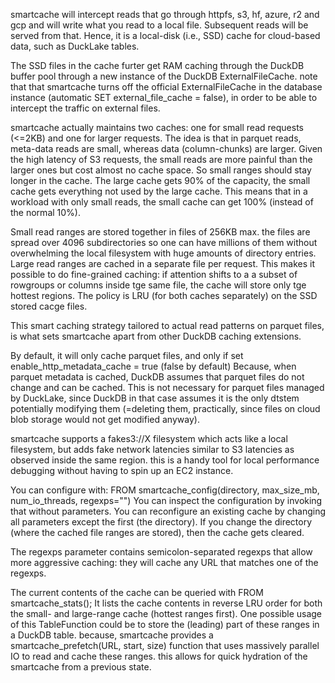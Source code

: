 smartcache will intercept reads that go through httpfs, s3, hf, azure, r2 and gcp and will write what you read to a local file. Subsequent reads will be served from that.
Hence, it is a local-disk (i.e., SSD) cache for cloud-based data, such as DuckLake tables.

The SSD files in the cache furter get RAM caching through the DuckDB buffer pool through a new instance of the DuckDB ExternalFileCache. note that that smartcache turns off the official ExternalFileCache in the database instance (automatic SET external_file_cache = false), in order to be able to intercept the traffic on external files. 

smartcache actually maintains two caches: one for small read requests (<=2KB) and one for larger requests. The idea is that in parquet reads, meta-data reads are small, whereas data (column-chunks) are larger. Given the high latency of S3 requests, the small reads are more painful than the larger ones but cost almost no cache space. So small ranges should stay longer in the cache. 
The large cache gets 90% of the capacity, the small cache gets everything not used by the large cache. This means that in a workload with only small reads, the small cache can get 100% (instead of the normal 10%). 

Small read ranges are stored together in files of 256KB max. the files are spread over 4096 subdirectories so one can have millions of them without overwhelming the local filesystem with huge amounts of directory entries. Large read ranges are cached in a separate file per request. This makes it possible to do fine-grained caching: if attention shifts to a a subset of rowgroups or columns inside tge same file, the cache will store only tge hottest regions. The policy is LRU (for both caches separately) on the SSD stored cacge files. 

This smart caching strategy tailored to actual read patterns on parquet files, is what sets smartcache apart from other DuckDB caching extensions.

By default, it will only cache parquet files, and only if set enable_http_metadata_cache = true (false by default)
Because, when parquet metadata is cached, DuckDB assumes that parquet files do not change and can be cached. This is not necessary for parquet files managed by DuckLake, since DuckDB in that case assumes it is the only dtstem potentially modifying them (=deleting them, practically, since files on cloud blob storage would not get modified anyway).

smartcache supports a fakes3://X filesystem which acts like a local filesystem, but adds fake network latencies similar to S3 latencies as observed inside the same region. this is a handy tool for local performance debugging without having to spin up an EC2 instance.

You can configure with: FROM smartcache_config(directory, max_size_mb, num_io_threads, regexps="")
You can inspect the configuration by invoking that without parameters.
You can reconfigure an existing cache by changing all parameters except the first (the directory). If you change the directory (where the cached file ranges are stored), then the cache gets cleared.

The regexps parameter contains semicolon-separated regexps that allow more aggressive caching: they will cache any URL that matches one of the regexps.

The current contents of the cache can be queried with FROM smartcache_stats(); It lists the cache contents in reverse LRU order for both the small- and large-range cache (hottest ranges first). One possible usage of this TableFunction could be to store the (leading) part of these ranges in a DuckDB table. because, smartcache provides a smartcache_prefetch(URL, start, size) function that uses massively parallel IO to read and cache these ranges. this allows for quick hydration of the smartcache from a previous state.
